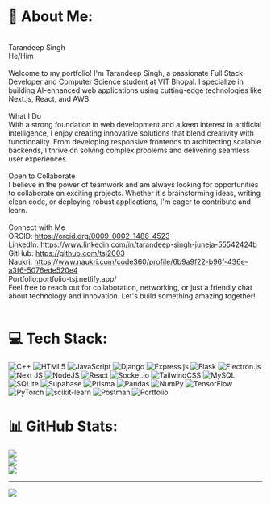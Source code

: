 # 💫 About Me:
<br>Tarandeep Singh<br>He/Him<br><br>Welcome to my portfolio! I'm Tarandeep Singh, a passionate Full Stack Developer and Computer Science student at VIT Bhopal. I specialize in building AI-enhanced web applications using cutting-edge technologies like Next.js, React, and AWS.<br><br>What I Do<br>With a strong foundation in web development and a keen interest in artificial intelligence, I enjoy creating innovative solutions that blend creativity with functionality. From developing responsive frontends to architecting scalable backends, I thrive on solving complex problems and delivering seamless user experiences.<br><br>Open to Collaborate<br>I believe in the power of teamwork and am always looking for opportunities to collaborate on exciting projects. Whether it's brainstorming ideas, writing clean code, or deploying robust applications, I'm eager to contribute and learn.<br><br>Connect with Me<br>ORCID: https://orcid.org/0009-0002-1486-4523<br>LinkedIn: https://www.linkedin.com/in/tarandeep-singh-juneja-55542424b<br>GitHub: https://github.com/tsj2003<br>Naukri: https://www.naukri.com/code360/profile/6b9a9f22-b96f-436e-a3f6-5076ede520e4<br>Portfolio:portfolio-tsj.netlify.app/<br>Feel free to reach out for collaboration, networking, or just a friendly chat about technology and innovation. Let's build something amazing together!<br><br>


# 💻 Tech Stack:
![C++](https://img.shields.io/badge/c++-%2300599C.svg?style=for-the-badge&logo=c%2B%2B&logoColor=white) ![HTML5](https://img.shields.io/badge/html5-%23E34F26.svg?style=for-the-badge&logo=html5&logoColor=white) ![JavaScript](https://img.shields.io/badge/javascript-%23323330.svg?style=for-the-badge&logo=javascript&logoColor=%23F7DF1E) ![Django](https://img.shields.io/badge/django-%23092E20.svg?style=for-the-badge&logo=django&logoColor=white) ![Express.js](https://img.shields.io/badge/express.js-%23404d59.svg?style=for-the-badge&logo=express&logoColor=%2361DAFB) ![Flask](https://img.shields.io/badge/flask-%23000.svg?style=for-the-badge&logo=flask&logoColor=white) ![Electron.js](https://img.shields.io/badge/Electron-191970?style=for-the-badge&logo=Electron&logoColor=white) ![Next JS](https://img.shields.io/badge/Next-black?style=for-the-badge&logo=next.js&logoColor=white) ![NodeJS](https://img.shields.io/badge/node.js-6DA55F?style=for-the-badge&logo=node.js&logoColor=white) ![React](https://img.shields.io/badge/react-%2320232a.svg?style=for-the-badge&logo=react&logoColor=%2361DAFB) ![Socket.io](https://img.shields.io/badge/Socket.io-black?style=for-the-badge&logo=socket.io&badgeColor=010101) ![TailwindCSS](https://img.shields.io/badge/tailwindcss-%2338B2AC.svg?style=for-the-badge&logo=tailwind-css&logoColor=white) ![MySQL](https://img.shields.io/badge/mysql-4479A1.svg?style=for-the-badge&logo=mysql&logoColor=white) ![SQLite](https://img.shields.io/badge/sqlite-%2307405e.svg?style=for-the-badge&logo=sqlite&logoColor=white) ![Supabase](https://img.shields.io/badge/Supabase-3ECF8E?style=for-the-badge&logo=supabase&logoColor=white) ![Prisma](https://img.shields.io/badge/Prisma-3982CE?style=for-the-badge&logo=Prisma&logoColor=white) ![Pandas](https://img.shields.io/badge/pandas-%23150458.svg?style=for-the-badge&logo=pandas&logoColor=white) ![NumPy](https://img.shields.io/badge/numpy-%23013243.svg?style=for-the-badge&logo=numpy&logoColor=white) ![TensorFlow](https://img.shields.io/badge/TensorFlow-%23FF6F00.svg?style=for-the-badge&logo=TensorFlow&logoColor=white) ![PyTorch](https://img.shields.io/badge/PyTorch-%23EE4C2C.svg?style=for-the-badge&logo=PyTorch&logoColor=white) ![scikit-learn](https://img.shields.io/badge/scikit--learn-%23F7931E.svg?style=for-the-badge&logo=scikit-learn&logoColor=white) ![Postman](https://img.shields.io/badge/Postman-FF6C37?style=for-the-badge&logo=postman&logoColor=white) ![Portfolio](https://img.shields.io/badge/Portfolio-%23000000.svg?style=for-the-badge&logo=firefox&logoColor=#FF7139)
# 📊 GitHub Stats:
![](https://github-readme-stats.vercel.app/api?username=tsj2003&theme=dark&hide_border=false&include_all_commits=false&count_private=false)<br/>
![](https://github-readme-streak-stats.herokuapp.com/?user=tsj2003&theme=dark&hide_border=false)<br/>
![](https://github-readme-stats.vercel.app/api/top-langs/?username=tsj2003&theme=dark&hide_border=false&include_all_commits=false&count_private=false&layout=compact)

---
[![](https://visitcount.itsvg.in/api?id=tsj2003&icon=0&color=0)](https://visitcount.itsvg.in)

<!-- Proudly created with GPRM ( https://gprm.itsvg.in ) -->
